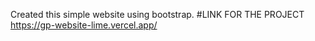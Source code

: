 Created this simple website using bootstrap.
#LINK FOR THE PROJECT
https://gp-website-lime.vercel.app/
